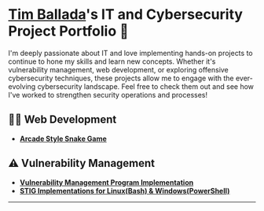 # <a href="https://linkedin.com/in/timballada">Tim Ballada</a>'s IT and Cybersecurity Project Portfolio 🔐

I'm deeply passionate about IT and love implementing hands-on projects to continue to hone my skills and learn new concepts. Whether it's vulnerability management, web development, or exploring offensive cybersecurity techniques, these projects allow me to engage with the ever-evolving cybersecurity landscape. Feel free to check them out and see how I've worked to strengthen security operations and processes!

## 👨‍💻 Web Development
- **[Arcade Style Snake Game ](https://github.com/timballada/retro-snake-game)**


## ⚠️ Vulnerability Management

- **[Vulnerability Management Program Implementation](https://github.com/timballada/vulnerability-management-program)**
- **[STIG Implementations for Linux(Bash) & Windows(PowerShell)](https://github.com/timballada/timballada/tree/main/STIGS)**


<hr/>

<!--
<img width="35" alt="image" src="https://github.com/user-attachments/assets/2f41c7cd-5ea8-4475-b451-a37161b6c3fb"> 
<img width="35" alt="image" src="https://github.com/user-attachments/assets/77649969-9910-4994-8b96-74a116cfb2a8">
-->
